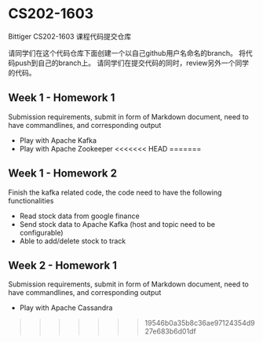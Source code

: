 # CS202-1603

Bittiger CS202-1603 课程代码提交仓库

请同学们在这个代码仓库下面创建一个以自己github用户名命名的branch。 将代码push到自己的branch上。
请同学们在提交代码的同时，review另外一个同学的代码。

## Week 1 - Homework 1
Submission requirements, submit in form of Markdown document, need to have commandlines, and corresponding output
* Play with Apache Kafka
* Play with Apache Zookeeper
<<<<<<< HEAD
=======

## Week 1 - Homework 2
Finish the kafka related code, the code need to have the following functionalities
* Read stock data from google finance
* Send stock data to Apache Kafka (host and topic need to be configurable)
* Able to add/delete stock to track

## Week 2 - Homework 1
Submission requirements, submit in form of Markdown document, need to have commandlines, and corresponding output
* Play with Apache Cassandra
>>>>>>> 19546b0a35b8c36ae97124354d927e683b6d01df
